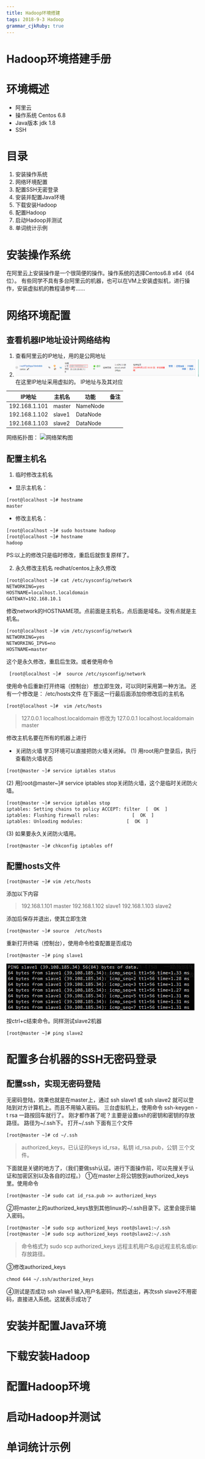 ```yaml
---
title: Hadoop环境搭建   
tags: 2018-9-3 Hadoop
grammar_cjkRuby: true
---
```

# Hadoop环境搭建手册
# 环境概述
- 阿里云
- 操作系统 Centos  6.8
- Java版本  jdk  1.8
- SSH

# 目录
1. 安装操作系统
2. 网络环境配置
3. 配置SSH无密登录
4.  安装并配置Java环境
5.  下载安装Hadoop
6. 配置Hadoop
7. 启动Hadoop并测试
8. 单词统计示例

# 安装操作系统
在阿里云上安装操作是一个很简便的操作。操作系统的选择Centos6.8 x64（64位）。
有些同学不具有多台阿里云的机器，也可以在VM上安装虚拟机，进行操作，安装虚拟机的教程请参考......

# 网络环境配置
## 查看机器IP地址设计网络结构
1. 查看阿里云的IP地址，用的是公网地址
2. ![阿里云界面][1]
在这里IP地址采用虚拟的。
IP地址与及其对应

|   IP地址  |   主机名  |   功能  |   备注  |
| --- | --- | --- | --- |
|   192.168.1.101  |  master   |  NameNode   |     |
|   192.168.1.102  |  slave1   |   DataNode     |     |
|   192.168.1.103  |  slave2   |   DataNode     |     |

网络拓扑图：
![网络架构图][2]
## 配置主机名
1. 临时修改主机名

- 显示主机名：
``` shell
[root@localhost ~]# hostname
master
```
- 修改主机名：
``` shell
[root@localhost ~]# sudo hostname hadoop
[root@localhost ~]# hostname
hadoop
 ```
PS:以上的修改只是临时修改，重启后就恢复原样了。

2. 永久修改主机名
redhat/centos上永久修改
``` shell
[root@localhost ~]# cat /etc/sysconfig/network
NETWORKING=yes
HOSTNAME=localhost.localdomain
GATEWAY=192.168.10.1
```
修改network的HOSTNAME项。点前面是主机名，点后面是域名。没有点就是主机名。
``` shell
[root@localhost ~]# vim /etc/sysconfig/network
NETWORKING=yes
NETWORKING_IPV6=no
HOSTNAME=master
```
这个是永久修改，重启后生效。或者使用命令
``` shell
 [root@localhost ~]#  source /etc/sysconfig/network
```
使用命令后重新打开终端（控制台）
想立即生效，可以同时采用第一种方法。
还有一个修改是：
/etc/hosts文件
在下面这一行最后面添加你修改后的主机名
``` shell
[root@localhost ~]#  vim /etc/hosts
```
> 127.0.0.1   localhost.localdomain
> 修改为 127.0.0.1   localhost.localdomain  master

修改主机名要在所有的机器上进行

- 关闭防火墙
学习环境可以直接把防火墙关闭掉。
(1) 用root用户登录后，执行查看防火墙状态
```shell
[root@master ~]# service iptables status
```
(2) 用[root@master~]# service iptables stop关闭防火墙，这个是临时关闭防火墙。
``` shell
[root@master ~]# service iptables stop
iptables: Setting chains to policy ACCEPT: filter  [  OK  ]
iptables: Flushing firewall rules:            [  OK  ]
iptables: Unloading modules:                [  OK  ]
```
(3) 如果要永久关闭防火墙用。
``` shell
[root@master ~]# chkconfig iptables off
```
## 配置hosts文件
``` shell
[root@master ~]# vim /etc/hosts
```
添加以下内容
> 192.168.1.101   master
> 192.168.1.102   slave1
> 192.168.1.103   slave2

添加后保存并退出，使其立即生效
``` shell
[root@master ~]# source  /etc/hosts
```
重新打开终端（控制台），使用命令检查配置是否成功
``` shell
[root@master ~]# ping slave1
```
![成功显示结果][3]

按ctrl+c结束命令。同样测试slave2机器
``` shell
[root@master ~]# ping slave2
```
# 配置多台机器的SSH无密码登录
## 配置ssh，实现无密码登陆
无密码登陆，效果也就是在master上，通过 ssh slave1 或 ssh slave2  就可以登陆到对方计算机上。而且不用输入密码。
三台虚拟机上，使用命令  ssh-keygen -t rsa    一路按回车就行了。
刚才都作甚了呢？主要是设置ssh的密钥和密钥的存放路径。 路径为~/.ssh下。
打开~/.ssh 下面有三个文件
``` shell
[root@master ~]# cd ~/.ssh
```
>authorized_keys，已认证的keys
id_rsa，私钥
id_rsa.pub，公钥   三个文件。

下面就是关键的地方了，（我们要做ssh认证。进行下面操作前，可以先搜关于认证和加密区别以及各自的过程。）
①在master上将公钥放到authorized_keys里。使用命令
``` shell
[root@master ~]# sudo cat id_rsa.pub >> authorized_keys
```

 ②将master上的authorized_keys放到其他linux的~/.ssh目录下。这里会提示输入密码。
 ``` shell
[root@master ~]# sudo scp authorized_keys root@slave1:~/.ssh
[root@master ~]# sudo scp authorized_keys root@slave2:~/.ssh
```
> 命令格式为 sudo scp authorized_keys 远程主机用户名@远程主机名或ip:存放路径。

③修改authorized_keys
```shell
chmod 644 ~/.ssh/authorized_keys
```
④测试是否成功
       ssh slave1 输入用户名密码，然后退出，再次ssh slave2不用密码，直接进入系统。这就表示成功了

# 安装并配置Java环境




# 下载安装Hadoop





# 配置Hadoop环境





# 启动Hadoop并测试




# 单词统计示例


  [1]: ./images/1535935139696.jpg
  [2]: ./images/1535937042269.jpg
  [3]: ./images/1535939091331.jpg